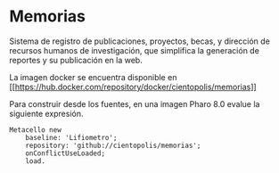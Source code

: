 # Memorias

Sistema de registro de publicaciones, proyectos, becas, y dirección de recursos humanos de investigación, que simplifica la generación de reportes y su publicación en la web.

La imagen docker se encuentra disponible en [[https://hub.docker.com/repository/docker/cientopolis/memorias]]

Para construir desde los fuentes, en una imagen Pharo 8.0 evalue la siguiente expresión.

```Smalltalk
Metacello new
	baseline: 'Lifiometro';
	repository: 'github://cientopolis/memorias';
	onConflictUseLoaded;
	load.
```
  

